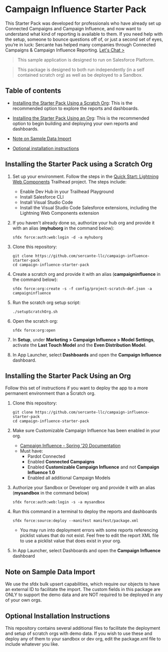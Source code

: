 # Campaign Influence Starter Pack

This Starter Pack was developed for professionals who have already set up Connected Campaigns and Campaign Influence, and now want to understand what kind of reporting is available to them. If you need help with the setup, someone to bounce questions off of, or just a second set of eyes, you’re in luck: Sercante has helped many companies through Connected Campaigns & Campaign Influence Reporting. [Let's Chat >](https://sercante.com/contact-us/)

> This sample application is designed to run on Salesforce Platform. 

> This package is designed to both run independently (in a self contained scratch org) as well as be deployed to a Sandbox.


## Table of contents

- [Installing the Starter Pack Using a Scratch Org](#installing-the-starter-pack-using-a-scratch-org): This is the recommended option to explore the reports and dashboards.

- [Installing the Starter Pack Using an Org](#installing-the-starter-pack-using-an-org): This is the recommended option to begin building and deploying your own reports and dashboards.

- [Note on Sample Data Import](#note-on-sample-data-import)

- [Optional installation instructions](#optional-installation-instructions)

## Installing the Starter Pack using a Scratch Org

1. Set up your environment. Follow the steps in the [Quick Start: Lightning Web Components](https://trailhead.salesforce.com/content/learn/projects/quick-start-lightning-web-components/) Trailhead project. The steps include:

    - Enable Dev Hub in your Trailhead Playground
    - Install Salesforce CLI
    - Install Visual Studio Code
    - Install the Visual Studio Code Salesforce extensions, including the Lightning Web Components extension

1. If you haven't already done so, authorize your hub org and provide it with an alias (**myhuborg** in the command below):

    ```
    sfdx force:auth:web:login -d -a myhuborg
    ```

1. Clone this repository:

    ```
    git clone https://github.com/sercante-llc/campaign-influence-starter-pack
    cd campaign-influence-starter-pack
    ```

1. Create a scratch org and provide it with an alias (**campaigninfluence** in the command below):

    ```
    sfdx force:org:create -s -f config/project-scratch-def.json -a campaigninfluence
    ```

1. Run the scratch org setup script:

    ```
    ./setupScratchOrg.sh
    ```

1. Open the scratch org:

    ```
    sfdx force:org:open
    ```

1. In **Setup**, under **Marketing > Campaign Influence > Model Settings**, activate the **Last Touch Model** and the **Even Distribution Model**.

1. In App Launcher, select **Dashboards** and open the **Campaign Influence** dashboard.

## Installing the Starter Pack Using an Org

Follow this set of instructions if you want to deploy the app to a more permanent environment than a Scratch org.

1. Clone this repository:

    ```
    git clone https://github.com/sercante-llc/campaign-influence-starter-pack
    cd campaign-influence-starter-pack
    ```

1. Make sure Customizable Campaign Influence has been enabled in your org.
    - [Campaign Influence - Spring '20 Documentation](https://resources.docs.salesforce.com/latest/latest/en-us/sfdc/pdf/campaign_influence_implementation_guide.pdf)
    - Must have:
        - Pardot Connected
        - Enabled **Connected Campaigns**
        - Enabled **Customizable Campaign Influence** and not **Campaign Influence 1.0**
        - Enabled all additional Campaign Models

1. Authorize your Sandbox or Developer org and provide it with an alias (**mysandbox** in the command below)
    ```
    sfdx force:auth:web:login -s -a mysandbox
    ```

1. Run this command in a terminal to deploy the reports and dashboards
    ```
    sfdx force:source:deploy --manifest manifest/package.xml
    ```
    - You may run into deployment errors with some reports referencing picklist values that do not exist. Feel free to edit the report XML file to use a picklist value that does exist in your org.

1. In App Launcher, select Dashboards and open the **Campaign Influence** dashboard

## Note on Sample Data Import

We use the sfdx bulk upsert capabilities, which require our objects to have an external ID to facilitate the import. The custom fields in this package are ONLY to support the demo data and are NOT required to be deployed in any of your own orgs.

## Optional Installation Instructions

This repository contains several additional files to facilitate the deployment and setup of scratch orgs with demo data. If you wish to use these and deploy any of them to your sandbox or dev org, edit the package.xml file to include whatever you like.